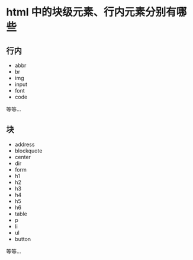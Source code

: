 # html 中的块级元素、行内元素分别有哪些

## 行内

- abbr
- br
- img
- input
- font
- code

等等...

## 块

- address
- blockquote
- center
- dir
- form
- h1
- h2
- h3
- h4
- h5
- h6
- table
- p
- li
- ul
- button

等等...
